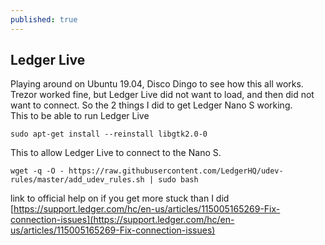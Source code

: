 ```yaml
---
published: true
---
```

## Ledger Live

Playing around on Ubuntu 19.04, Disco Dingo to see how this all works. Trezor worked fine, but Ledger Live did not want to load, and then did not want to connect. So the 2 things I did to get Ledger Nano S working.  
This to be able to run Ledger Live  
```
sudo apt-get install --reinstall libgtk2.0-0
```
This to allow Ledger Live to connect to the Nano S.
```
wget -q -O - https://raw.githubusercontent.com/LedgerHQ/udev-rules/master/add_udev_rules.sh | sudo bash
```
link to official help on if you get more stuck than I did  
[https://support.ledger.com/hc/en-us/articles/115005165269-Fix-connection-issues](https://support.ledger.com/hc/en-us/articles/115005165269-Fix-connection-issues)
